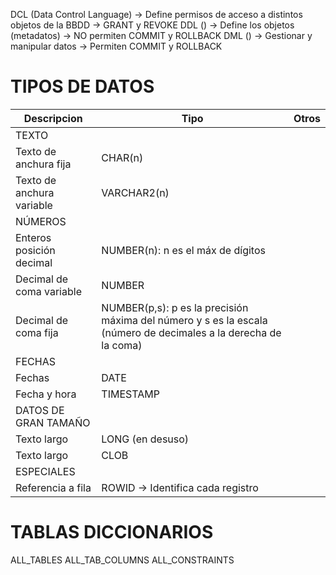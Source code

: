 DCL (Data Control Language) -> Define permisos de acceso a distintos objetos de la BBDD -> GRANT y REVOKE
DDL () -> Define los objetos (metadatos) -> NO permiten COMMIT y ROLLBACK
DML () -> Gestionar y manipular datos -> Permiten COMMIT y ROLLBACK

# TIPOS DE DATOS
| Descripcion | Tipo | Otros |
| --------- | --------- | --------- |
|TEXTO|
|Texto de anchura fija | CHAR(n)|
|Texto de anchura variable | VARCHAR2(n)|
|NÚMEROS|
|Enteros posición decimal | NUMBER(n): n es el máx de dígitos|
|Decimal de coma variable | NUMBER|
|Decimal de coma fija | NUMBER(p,s): p es la precisión máxima del número y s es la escala (número de decimales a la derecha de la coma)|
|FECHAS|
|Fechas | DATE|
|Fecha y hora | TIMESTAMP|
|DATOS DE GRAN TAMAÑO|
|Texto largo | LONG (en desuso)|
|Texto largo | CLOB|
|ESPECIALES|
|Referencia a fila | ROWID -> Identifica cada registro|

# TABLAS DICCIONARIOS
ALL_TABLES
ALL_TAB_COLUMNS
ALL_CONSTRAINTS
